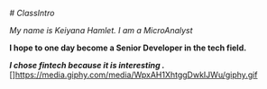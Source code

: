 *# ClassIntro*

*My name is Keiyana Hamlet. I am a MicroAnalyst*

**I hope to one day become a  Senior Developer in the tech field.**

***I chose fintech because it is interesting .***
[]https://media.giphy.com/media/WpxAH1XhtggDwkIJWu/giphy.gif
